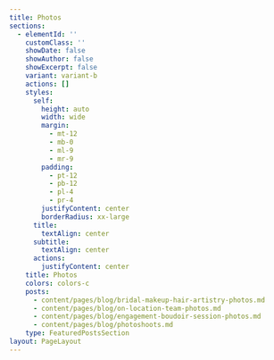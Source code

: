 ```yaml
---
title: Photos
sections:
  - elementId: ''
    customClass: ''
    showDate: false
    showAuthor: false
    showExcerpt: false
    variant: variant-b
    actions: []
    styles:
      self:
        height: auto
        width: wide
        margin:
          - mt-12
          - mb-0
          - ml-9
          - mr-9
        padding:
          - pt-12
          - pb-12
          - pl-4
          - pr-4
        justifyContent: center
        borderRadius: xx-large
      title:
        textAlign: center
      subtitle:
        textAlign: center
      actions:
        justifyContent: center
    title: Photos
    colors: colors-c
    posts:
      - content/pages/blog/bridal-makeup-hair-artistry-photos.md
      - content/pages/blog/on-location-team-photos.md
      - content/pages/blog/engagement-boudoir-session-photos.md
      - content/pages/blog/photoshoots.md
    type: FeaturedPostsSection
layout: PageLayout
---
```

